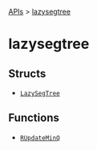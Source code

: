 [APIs](../index.md) > [lazysegtree]()

# lazysegtree

## Structs

- [`LazySegTree`](./LazySegTree.md)

## Functions

- [`RUpdateMinQ`](./RUpdateMinQ.md)

